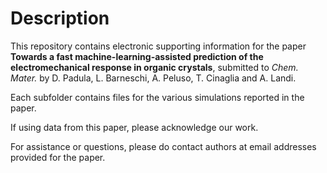Description
===========
This repository contains electronic supporting information for the paper
**Towards a fast machine-learning-assisted prediction of the electromechanical
response in organic crystals**, submitted to _Chem. Mater._
by D. Padula, L. Barneschi, A. Peluso, T. Cinaglia and A. Landi.

Each subfolder contains files for the various simulations reported
in the paper.

If using data from this paper, please acknowledge our work.

For assistance or questions, please do contact authors at email addresses
provided for the paper.
